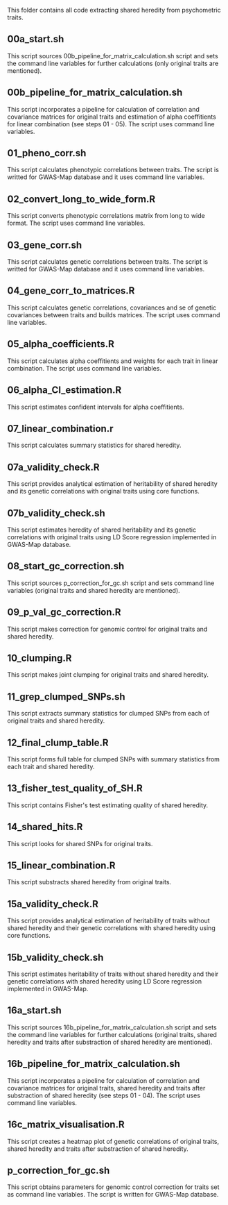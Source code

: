 This folder contains all code extracting shared heredity from psychometric traits.

## 00a_start.sh
This script sources 00b_pipeline_for_matrix_calculation.sh script and sets the command line variables for further calculations (only original traits are mentioned). 

## 00b_pipeline_for_matrix_calculation.sh
This script incorporates a pipeline for calculation of correlation and covariance matrices for original traits and estimation of alpha coeffitients for linear combination (see steps 01 - 05). The script uses command line variables.

## 01_pheno_corr.sh
This script calculates phenotypic correlations between traits. The script is writted for GWAS-Map database and it uses command line variables.

## 02_convert_long_to_wide_form.R
This script converts phenotypic correlations matrix from long to wide format. The script uses command line variables.

## 03_gene_corr.sh
This script calculates genetic correlations between traits. The script is writted for GWAS-Map database and it uses command line variables.

## 04_gene_corr_to_matrices.R
This script calculates genetic correlations, covariances and se of genetic covariances between traits and builds matrices. The script uses command line variables.

## 05_alpha_coefficients.R
This script calculates alpha coeffitients and weights for each trait in linear combination. The script uses command line variables.

## 06_alpha_CI_estimation.R
This script estimates confident intervals for alpha coeffitients.

## 07_linear_combination.r
This script calculates summary statistics for shared heredity.

## 07a_validity_check.R
This script provides analytical estimation of heritability of shared heredity and its genetic correlations with original traits using core functions.

## 07b_validity_check.sh
This script estimates heredity of shared heritability and its genetic correlations with original traits using LD Score regression implemented in GWAS-Map database.

## 08_start_gc_correction.sh
This script sources p_correction_for_gc.sh script and sets command line variables (original traits and shared heredity are mentioned).

## 09_p_val_gc_correction.R
This script makes correction for genomic control for original traits and shared heredity.

## 10_clumping.R
This script makes joint clumping for original traits and shared heredity.

## 11_grep_clumped_SNPs.sh
This script extracts summary statistics for clumped SNPs from each of original traits and shared heredity.

## 12_final_clump_table.R
This script forms full table for clumped SNPs with summary statistics from each trait and shared heredity.

## 13_fisher_test_quality_of_SH.R
This script contains Fisher's test estimating quality of shared heredity.

## 14_shared_hits.R
This script looks for shared SNPs for original traits. 

## 15_linear_combination.R
This script substracts shared heredity from original traits.

## 15a_validity_check.R
This script provides analytical estimation of heritability of traits without shared heredity and their genetic correlations with shared heredity using core functions.

## 15b_validity_check.sh
This script estimates heritability of traits without shared heredity and their genetic correlations with shared heredity using LD Score regression implemented in GWAS-Map.

## 16a_start.sh
This script sources 16b_pipeline_for_matrix_calculation.sh script and sets the command line variables for further calculations (original traits, shared heredity and traits after substraction of shared heredity are mentioned).

## 16b_pipeline_for_matrix_calculation.sh
This script incorporates a pipeline for calculation of correlation and covariance matrices for original traits, shared heredity and traits after substraction of shared heredity (see steps 01 - 04). The script uses command line variables.

## 16c_matrix_visualisation.R
This script creates a heatmap plot of genetic correlations of original traits, shared heredity and traits after substraction of shared heredity.

## p_correction_for_gc.sh
This script obtains parameters for genomic control correction for traits set as command line variables. The script is written for GWAS-Map database.

